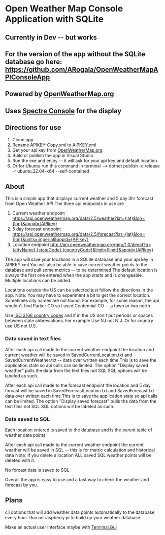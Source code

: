 # Open Weather Map Console Application with SQLite
## Currently in Dev -- but works

## For the version of the app without the SQLite database go here: https://github.com/ARogala/OpenWeatherMapAPIConsoleApp
## Powered by [OpenWeatherMap.org](https://openweathermap.org/)
## Uses [Spectre Console](https://github.com/spectreconsole/spectre.console) for the display

## Directions for use

1. Clone app
2. Rename APIKEY-Copy.xml to AIPKEY.xml
3. Get your api key from [OpenWeatherMap.org](https://openweathermap.org/)
3. Build or publish the app in Visual Studio
4. Run the exe and enjoy -- it will ask for your api key and default location
5. Or for Ubuntu run this command in terminal --> dotnet publish -c release -r ubuntu.22.04-x64 --self-contained

## About
This is a simple app that displays current weather and 5 day 3hr forecast from Open Weather API
The three api endpoints in use are 

1. Current weather endpoint https://api.openweathermap.org/data/2.5/weather?lat={lat}&lon={lon}&appid={APIkey}
2. 5 day forecast endpoint https://api.openweathermap.org/data/2.5/forecast?lat={lat}&lon={lon}&units=imperial&appid={APIkey}
3. Location endpoint http://api.openweathermap.org/geo/1.0/direct?q={cityName},{stateCode},{countryCode}&limit={limit}&appid={APIkey}

The app will save your locations in a SQLite database and your api key in APIKEY.xml
You will also be able to save current weather points to the database and pull some metrics -- to be determined
The default location is always the first one entered when the app starts and is changeable.
Multiple locations can be added. 

Locations outside the US can be selected just follow the directions in the app.
Note: You may have to experiment a bit to get the correct location. Sometimes city names are not found.
For example, for some reason, the api wouldn't find Parker CO so I used Centennial CO -- a town or two north. 

Use [ISO 3166 country codes](https://en.wikipedia.org/wiki/List_of_ISO_3166_country_codes) and if in the US don't put periods or spaces between 
state abbreviations. For example Use NJ not N.J. Or for country use US not U.S. 

### Data saved in text files
After each api call made to the current weather endpoint the location and current weather will be saved
in SavedCurrentLocation.txt and SavedCurrentWeather.txt -- data over written each time
This is to save the application state so api calls can be limited. The option "Display saved weather" pulls the data from the text files not SQL
SQL options will be labeled as such.

After each api call made to the forecast endpoint the location and 5 day forcast will be saved 
in SavedForecastLocation.txt and SavedForecast.txt -- data over written each time
This is to save the application state so api calls can be limited. The option "Display saved forecast" pulls the data from the text files not SQL
SQL options will be labeled as such.

### Data saved to SQL
Each location entered is saved to the database and is the parent table of weather data points

After each api call made to the current weather endpoint the current weather will be saved in SQL -- this is for metric calculation and historical data
Note: If you delete a location ALL saved SQL weather points will be deleted with it.

No forcast data is saved to SQL

Overall the app is easy to use and a fast way to check the weather and forecast by you.

## Plans
cli options that will add weather data points automatically to the database every hour. Run on raspberry pi to build up your weather database

Make an actual user interface maybe with [Terminal.Gui](https://github.com/gui-cs/Terminal.Gui)


